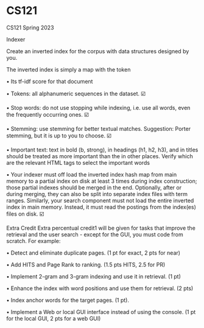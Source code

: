 # CS121
CS121 Spring 2023

Indexer

Create an inverted index for the corpus with data structures designed by you.

The inverted index is simply a map with the token

• Its tf-idf score for that document

• Tokens: all alphanumeric sequences in the dataset. ☑️

• Stop words: do not use stopping while indexing, i.e. use all words, even
the frequently occurring ones. ☑️

• Stemming: use stemming for better textual matches. Suggestion: Porter
stemming, but it is up to you to choose. ☑️

• Important text: text in bold (b, strong), in headings (h1, h2, h3), and
in titles should be treated as more important than the in other places.
Verify which are the relevant HTML tags to select the important words


• Your indexer must off load the inverted index hash map from main memory to a 
partial index on disk at least 3 times during index construction; those partial indexes should be merged in the end.
Optionally, after or during merging, they can also be split into separate index
files with term ranges. Similarly, your search component must not load the
entire inverted index in main memory. Instead, it must read the postings from
the index(es) files on disk. ☑️



Extra Credit
Extra percentual credit1 will be given for tasks that improve the retrieval and
the user search - except for the GUI, you must code from scratch. For example:

• Detect and eliminate duplicate pages. (1 pt for exact, 2 pts for near)

• Add HITS and Page Rank to ranking. (1.5 pts HITS, 2.5 for PR)

• Implement 2-gram and 3-gram indexing and use it in retrieval. (1 pt)

• Enhance the index with word positions and use them for retrieval. (2 pts)

• Index anchor words for the target pages. (1 pt).

• Implement a Web or local GUI interface instead of using the console.
(1 pt for the local GUI, 2 pts for a web GUI)
